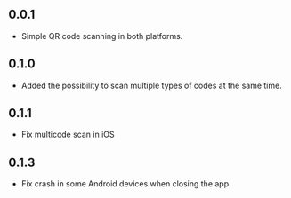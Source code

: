 ## 0.0.1

- Simple QR code scanning in both platforms.

## 0.1.0

- Added the possibility to scan multiple types of codes at the same time.

## 0.1.1

- Fix multicode scan in iOS

## 0.1.3

- Fix crash in some Android devices when closing the app
